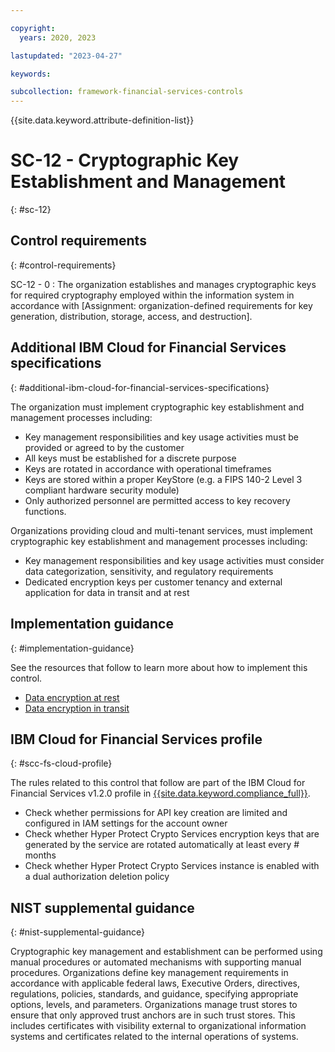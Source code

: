 ```yaml
---

copyright:
  years: 2020, 2023

lastupdated: "2023-04-27"

keywords:

subcollection: framework-financial-services-controls
---
```


{{site.data.keyword.attribute-definition-list}}

               
# SC-12 - Cryptographic Key Establishment and Management
{: #sc-12}

## Control requirements
{: #control-requirements}

SC-12 - 0
    : The organization establishes and manages cryptographic keys for required cryptography employed within the information system in accordance with [Assignment: organization-defined requirements for key generation, distribution, storage, access, and destruction].

## Additional IBM Cloud for Financial Services specifications
{: #additional-ibm-cloud-for-financial-services-specifications}

The organization must implement cryptographic key establishment and management processes including:
- Key management responsibilities and key usage activities must be provided or agreed to by the customer
- All keys must be established for a discrete purpose
- Keys are rotated in accordance with operational timeframes
- Keys are stored within a proper KeyStore (e.g. a FIPS 140-2 Level 3 compliant hardware security module)
- Only authorized personnel are permitted access to key recovery functions.

Organizations providing cloud and multi-tenant services, must implement cryptographic key establishment and management processes including:
- Key management responsibilities and key usage activities must consider data categorization, sensitivity, and regulatory requirements
- Dedicated encryption keys per customer tenancy and external application for data in transit and at rest

## Implementation guidance
{: #implementation-guidance}

See the resources that follow to learn more about how to implement this control.

- [Data encryption at rest](/docs/framework-financial-services?topic=framework-financial-services-shared-encryption-at-rest)
- [Data encryption in transit](/docs/framework-financial-services?topic=framework-financial-services-shared-encryption-in-transit)

## IBM Cloud for Financial Services profile
{: #scc-fs-cloud-profile}

The rules related to this control that follow are part of the IBM Cloud for Financial Services v1.2.0 profile in [{{site.data.keyword.compliance_full}}](/docs/security-compliance?topic=security-compliance-getting-started).

- Check whether permissions for API key creation are limited and configured in IAM settings for the account owner 
- Check whether Hyper Protect Crypto Services encryption keys that are generated by the service are rotated automatically at least every # months 
- Check whether Hyper Protect Crypto Services instance is enabled with a dual authorization deletion policy

## NIST supplemental guidance
{: #nist-supplemental-guidance}

Cryptographic key management and establishment can be performed using manual procedures or automated mechanisms with supporting manual procedures. Organizations define key management requirements in accordance with applicable federal laws, Executive Orders, directives, regulations, policies, standards, and guidance, specifying appropriate options, levels, and parameters. Organizations manage trust stores to ensure that only approved trust anchors are in such trust stores. This includes certificates with visibility external to organizational information systems and certificates related to the internal operations of systems.





